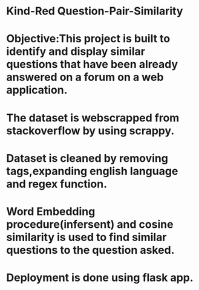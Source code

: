 # Kind-Red Question-Pair-Similarity
# Objective:This project is built to identify and display similar questions that have been already answered on a forum on a web   application. 
# The dataset is webscrapped from stackoverflow by using scrappy.
# Dataset is cleaned by removing tags,expanding english language and regex function.
# Word Embedding procedure(infersent) and cosine similarity is used to find similar questions to the question asked.
# Deployment is done using flask app.

